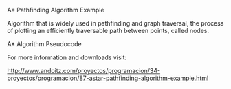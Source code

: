 A* Pathfinding Algorithm Example

Algorithm that is widely used in pathfinding and graph traversal, the process of plotting an efficiently traversable path between points, called nodes.

A* Algorithm Pseudocode

For more information and downloads visit:

http://www.andoitz.com/proyectos/programacion/34-proyectos/programacion/87-astar-pathfinding-algorithm-example.html
